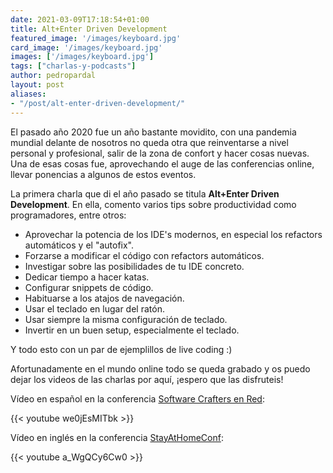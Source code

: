 ```yaml
---
date: 2021-03-09T17:18:54+01:00
title: Alt+Enter Driven Development
featured_image: '/images/keyboard.jpg'
card_image: '/images/keyboard.jpg'
images: ['/images/keyboard.jpg']
tags: ["charlas-y-podcasts"]
author: pedropardal
layout: post
aliases:
- "/post/alt-enter-driven-development/"
---
```


El pasado año 2020 fue un año bastante movidito, con una pandemia mundial delante de nosotros no queda otra que reinventarse a nivel personal y profesional, salir de la zona de confort y hacer cosas nuevas. Una de esas cosas fue, aprovechando el auge de las conferencias online, llevar ponencias a algunos de estos eventos.

La primera charla que di el año pasado se titula **Alt+Enter Driven Development**. En ella, comento varios tips sobre productividad como programadores, entre otros:

- Aprovechar la potencia de los IDE's modernos, en especial los refactors automáticos y el "autofix".
- Forzarse a modificar el código con refactors automáticos.
- Investigar sobre las posibilidades de tu IDE concreto.
- Dedicar tiempo a hacer katas.
- Configurar snippets de código.
- Habituarse a los atajos de navegación.
- Usar el teclado en lugar del ratón.
- Usar siempre la misma configuración de teclado.
- Invertir en un buen setup, especialmente el teclado.

Y todo esto con un par de ejemplillos de live coding :)

Afortunadamente en el mundo online todo se queda grabado y os puedo dejar los videos de las charlas por aquí, ¡espero que las disfruteis!

Vídeo en español en la conferencia [Software Crafters en Red](https://sites.google.com/view/softwarecraftersenred):

{{< youtube we0jEsMITbk >}}

Vídeo en inglés en la conferencia [StayAtHomeConf](https://www.stayathomeconf.com/):

{{< youtube a_WgQCy6Cw0 >}}
